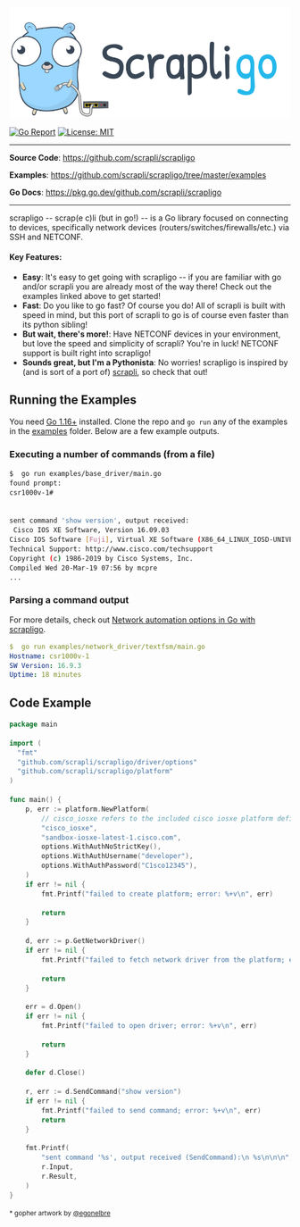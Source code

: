 <p align=center><a href=""><img src=scrapligo.svg?sanitize=true/></a></p>

[![Go Report](https://img.shields.io/badge/go%20report-A%2B-blue?style=flat-square&color=00c9ff&labelColor=bec8d2)](https://goreportcard.com/report/github.com/scrapli/scrapligo)
[![License: MIT](https://img.shields.io/badge/License-MIT-blueviolet.svg?style=flat-square)](https://opensource.org/licenses/MIT)


---

**Source Code**: <a href="https://github.com/scrapli/scrapligo" target="_blank">https://github.com/scrapli/scrapligo</a>

**Examples**: <a href="https://github.com/scrapli/scrapligo/tree/master/examples" target="_blank">https://github.com/scrapli/scrapligo/tree/master/examples</a>

**Go Docs**: <a href="https://pkg.go.dev/github.com/scrapli/scrapligo" target="_blank">https://pkg.go.dev/github.com/scrapli/scrapligo</a>

---

scrapligo -- scrap(e c)li (but in go!) --  is a Go library focused on connecting to devices, specifically network devices
(routers/switches/firewalls/etc.) via SSH and NETCONF.


#### Key Features:

- __Easy__: It's easy to get going with scrapligo -- if you are familiar with go and/or scrapli you are already most of 
  the way there! Check out the examples linked above to get started! 
- __Fast__: Do you like to go fast? Of course you do! All of scrapli is built with speed in mind, but this port of 
  scrapli to go is of course even faster than its python sibling! 
- __But wait, there's more!__: Have NETCONF devices in your environment, but love the speed and simplicity of
  scrapli? You're in luck! NETCONF support is built right into scrapligo!
- __Sounds great, but I'm a Pythonista__: No worries! scrapligo is inspired by (and is sort of a 
  port of) [scrapli](https://github.com/carlmontanari/scrapli), so check that out!


## Running the Examples

You need [Go 1.16+](https://golang.org/doc/install) installed. Clone the repo and `go run` any 
of the examples in the [examples](/examples) folder. Below are a few example outputs.

### Executing a number of commands (from a file)

```bash
$  go run examples/base_driver/main.go
found prompt: 
csr1000v-1#


sent command 'show version', output received:
 Cisco IOS XE Software, Version 16.09.03
Cisco IOS Software [Fuji], Virtual XE Software (X86_64_LINUX_IOSD-UNIVERSALK9-M), Version 16.9.3, RELEASE SOFTWARE (fc2)
Technical Support: http://www.cisco.com/techsupport
Copyright (c) 1986-2019 by Cisco Systems, Inc.
Compiled Wed 20-Mar-19 07:56 by mcpre
...
```

### Parsing a command output

For more details, check out [Network automation options in Go with scrapligo](https://netdevops.me/2021/network-automation-options-in-go-with-scrapligo/).

```yaml
$  go run examples/network_driver/textfsm/main.go
Hostname: csr1000v-1
SW Version: 16.9.3
Uptime: 18 minutes
```


## Code Example

```go
package main

import (
  "fmt"
  "github.com/scrapli/scrapligo/driver/options"
  "github.com/scrapli/scrapligo/platform"
)

func main() {
    p, err := platform.NewPlatform(
        // cisco_iosxe refers to the included cisco iosxe platform definition
        "cisco_iosxe",
        "sandbox-iosxe-latest-1.cisco.com",
        options.WithAuthNoStrictKey(),
        options.WithAuthUsername("developer"),
        options.WithAuthPassword("C1sco12345"),
    )
    if err != nil {
        fmt.Printf("failed to create platform; error: %+v\n", err)

		return
    }

    d, err := p.GetNetworkDriver()
    if err != nil {
        fmt.Printf("failed to fetch network driver from the platform; error: %+v\n", err)

        return
    }

    err = d.Open()
    if err != nil {
        fmt.Printf("failed to open driver; error: %+v\n", err)

        return
    }

    defer d.Close()

    r, err := d.SendCommand("show version")
    if err != nil {
        fmt.Printf("failed to send command; error: %+v\n", err)
        return
    }
  
    fmt.Printf(
        "sent command '%s', output received (SendCommand):\n %s\n\n\n",
        r.Input,
        r.Result,
    )
}
```

<small>* gopher artwork by [@egonelbre](https://github.com/egonelbre/gophers)</small>